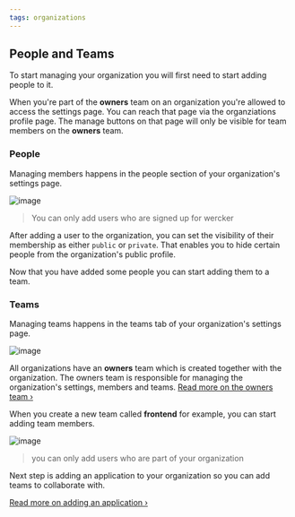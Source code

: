 ```yaml
---
tags: organizations
---
```


## People and Teams

To start managing your organization you will first need to start adding people to it.

When you're part of the **owners** team on an organization you're allowed to access the settings page. You can reach that page via the organziations profile page. The manage buttons on that page will only be visible for team members on the **owners** team.

### People

Managing members happens in the people section of your organization's settings page.

![image](/images/people.jpg)

> You can only add users who are signed up for wercker

After adding a user to the organization, you can set the visibility of their membership as either `public` or `private`. That enables you to hide certain people from the organization's public profile.

Now that you have added some people you can start adding them to a team.

### Teams

Managing teams happens in the teams tab of your organization's settings page.

![image](/images/create-team.jpg)

All organizations have an **owners** team which is created together with the organization.
The owners team is responsible for managing the organization's settings, members and teams.
[Read more on the owners team &rsaquo;](/docs/organization/owners-team.html)

When you create a new team called **frontend** for example, you can start adding team members.

![image](/images/team-example.jpg)

> you can only add users who are part of your organization

Next step is adding an application to your organization so you can add teams to collaborate with.

[Read more on adding an application &rsaquo;](/docs/organization/adding-an-application.html)
